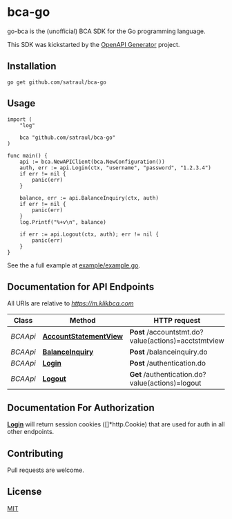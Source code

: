 # bca-go

go-bca is the (unofficial) BCA SDK for the Go programming language.

This SDK was kickstarted by the [OpenAPI Generator](https://openapi-generator.tech) project.

## Installation

```shell
go get github.com/satraul/bca-go
```

## Usage

```golang
import (
    "log"

    bca "github.com/satraul/bca-go"
)

func main() {
	api := bca.NewAPIClient(bca.NewConfiguration())
    auth, err := api.Login(ctx, "username", "password", "1.2.3.4")
	if err != nil {
		panic(err)
	}

	balance, err := api.BalanceInquiry(ctx, auth)
	if err != nil {
		panic(err)
    }
    log.Printf("%+v\n", balance)

    if err := api.Logout(ctx, auth); err != nil {
        panic(err)
    }
}
```

See the a full example at [example/example.go](example/example.go).

## Documentation for API Endpoints

All URIs are relative to *https://m.klikbca.com*

Class | Method | HTTP request | Description
------------ | ------------- | ------------- | -------------
*BCAApi* | [**AccountStatementView**](docs/BCAApi.md#accountstatementview) | **Post** /accountstmt.do?value(actions)&#x3D;acctstmtview | AccountStatementView
*BCAApi* | [**BalanceInquiry**](docs/BCAApi.md#balanceinquiry) | **Post** /balanceinquiry.do | BalanceInquiry
*BCAApi* | [**Login**](docs/BCAApi.md#login) | **Post** /authentication.do | Login
*BCAApi* | [**Logout**](docs/BCAApi.md#logout) | **Get** /authentication.do?value(actions)&#x3D;logout | Logout

## Documentation For Authorization

[**Login**](docs/BCAApi.md#login) will return session cookies ([]*http.Cookie) that are used for auth in all other endpoints.

## Contributing

Pull requests are welcome.

## License

[MIT](LICENSE)